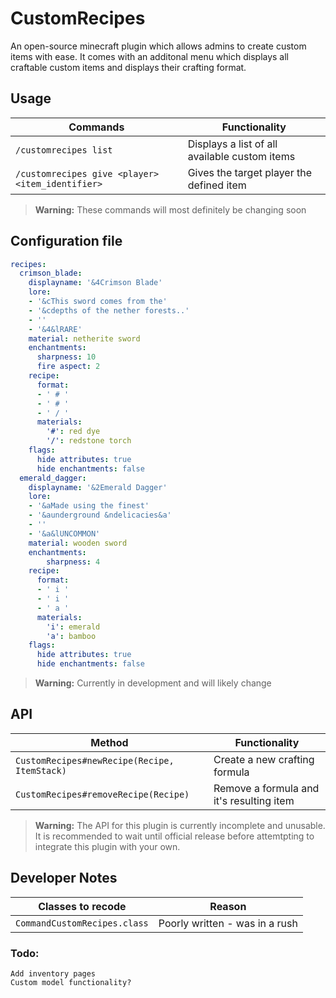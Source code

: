 # CustomRecipes
An open-source minecraft plugin which allows admins to create custom items with ease. It comes with an additonal menu which displays all craftable custom items and displays their crafting format.

## Usage
| Commands                                            | Functionality
|-----------------------------------------------------|------------------------------------------------|
|`/customrecipes list`                                |Displays a list of all available custom items   |
|`/customrecipes give <player> <item_identifier>`     |Gives the target player the defined item        |
> **Warning:** These commands will most definitely be changing soon

## Configuration file
```yaml
recipes:
  crimson_blade:
    displayname: '&4Crimson Blade'
    lore:
    - '&cThis sword comes from the'
    - '&cdepths of the nether forests..'
    - ''
    - '&4&lRARE'
    material: netherite sword
    enchantments:
      sharpness: 10
      fire aspect: 2
    recipe:
      format:
      - ' # '
      - ' # '
      - ' / '
      materials:
        '#': red dye
        '/': redstone torch
    flags:
      hide attributes: true
      hide enchantments: false
  emerald_dagger:
    displayname: '&2Emerald Dagger'
    lore:
    - '&aMade using the finest'
    - '&aunderground &ndelicacies&a'
    - ''
    - '&a&lUNCOMMON'
    material: wooden sword
    enchantments:
        sharpness: 4
    recipe:
      format:
      - ' i '
      - ' i '
      - ' a '
      materials:
        'i': emerald
        'a': bamboo
    flags:
      hide attributes: true
      hide enchantments: false
```

>**Warning:** Currently in development and will likely change

## API
| Method                                              | Functionality                        
|-----------------------------------------------------|------------------------------------------------|
|`CustomRecipes#newRecipe(Recipe, ItemStack)`         |Create a new crafting formula                   |
|`CustomRecipes#removeRecipe(Recipe)`                 |Remove a formula and it's resulting item        |

>**Warning:** The API for this plugin is currently incomplete and unusable. It is recommended to wait until official release before attemtpting to integrate this plugin with your own.

## Developer Notes

| Classes to recode                                   | Reason                        
|-----------------------------------------------------|------------------------------------------------|
|`CommandCustomRecipes.class`                         | Poorly written - was in a rush                 |

### Todo:
    Add inventory pages
    Custom model functionality?
